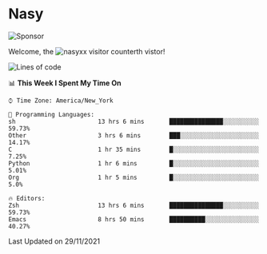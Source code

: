 # Nasy

<!--
<p align="center">
<img height="200" src="https://github-readme-stats.vercel.app/api?username=nasyxx&count_private=true&show_icons=true&theme=dracula&include_all_commits=true"/>
<img height="200" src="https://github-readme-stats.vercel.app/api/top-langs/?username=nasyxx&theme=dracula&hide=html,jupyter+notebook&count_private=true&show_icons=true"/>
</p>

  
----------------
-->

![Sponsor](https://img.shields.io/static/v1.svg?label=Sponsor&message=%E2%9D%A4&logo=GitHub&style=flat&color=pink)
 
Welcome, the ![nasyxx visitor counter](https://count.getloli.com/get/@nasyxx?theme=rule34)th vistor!
 
<!--START_SECTION:waka-->
![Lines of code](https://img.shields.io/badge/From%20Hello%20World%20I%27ve%20Written-5.4%20million%20lines%20of%20code-blue)

📊 **This Week I Spent My Time On** 

```text
⌚︎ Time Zone: America/New_York

💬 Programming Languages: 
sh                       13 hrs 6 mins       ███████████████░░░░░░░░░░   59.73% 
Other                    3 hrs 6 mins        ███░░░░░░░░░░░░░░░░░░░░░░   14.17% 
C                        1 hr 35 mins        █░░░░░░░░░░░░░░░░░░░░░░░░   7.25% 
Python                   1 hr 6 mins         █░░░░░░░░░░░░░░░░░░░░░░░░   5.01% 
Org                      1 hr 5 mins         █░░░░░░░░░░░░░░░░░░░░░░░░   5.0%

🔥 Editors: 
Zsh                      13 hrs 6 mins       ███████████████░░░░░░░░░░   59.73% 
Emacs                    8 hrs 50 mins       ██████████░░░░░░░░░░░░░░░   40.27%

```


 Last Updated on 29/11/2021
<!--END_SECTION:waka-->

<!-- ![visitors](https://visitor-badge.laobi.icu/badge?page_id=nasyxx.nasyxx) -->
